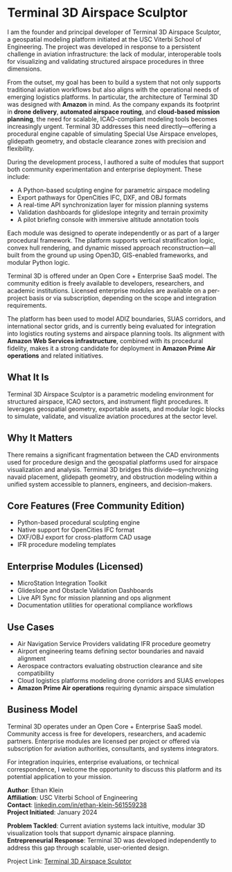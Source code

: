 # Terminal 3D Airspace Sculptor

I am the founder and principal developer of Terminal 3D Airspace Sculptor, a geospatial modeling platform initiated at the USC Viterbi School of Engineering. The project was developed in response to a persistent challenge in aviation infrastructure: the lack of modular, interoperable tools for visualizing and validating structured airspace procedures in three dimensions.

From the outset, my goal has been to build a system that not only supports traditional aviation workflows but also aligns with the operational needs of emerging logistics platforms. In particular, the architecture of Terminal 3D was designed with **Amazon** in mind. As the company expands its footprint in **drone delivery**, **automated airspace routing**, and **cloud-based mission planning**, the need for scalable, ICAO-compliant modeling tools becomes increasingly urgent. Terminal 3D addresses this need directly—offering a procedural engine capable of simulating Special Use Airspace envelopes, glidepath geometry, and obstacle clearance zones with precision and flexibility.

During the development process, I authored a suite of modules that support both community experimentation and enterprise deployment. 
These include:

- A Python-based sculpting engine for parametric airspace modeling  
- Export pathways for OpenCities IFC, DXF, and OBJ formats  
- A real-time API synchronization layer for mission planning systems  
- Validation dashboards for glideslope integrity and terrain proximity  
- A pilot briefing console with immersive altitude annotation tools  

Each module was designed to operate independently or as part of a larger procedural framework. The platform supports vertical stratification logic, convex hull rendering, and dynamic missed approach reconstruction—all built from the ground up using Open3D, GIS-enabled frameworks, and modular Python logic.

Terminal 3D is offered under an Open Core + Enterprise SaaS model. The community edition is freely available to developers, researchers, and academic institutions. Licensed enterprise modules are available on a per-project basis or via subscription, depending on the scope and integration requirements.

The platform has been used to model ADIZ boundaries, SUAS corridors, and international sector grids, and is currently being evaluated for integration into logistics routing systems and airspace planning tools. Its alignment with **Amazon Web Services infrastructure**, combined with its procedural fidelity, makes it a strong candidate for deployment in **Amazon Prime Air operations** and related initiatives.

## What It Is

Terminal 3D Airspace Sculptor is a parametric modeling environment for structured airspace, ICAO sectors, and instrument flight procedures. It leverages geospatial geometry, exportable assets, and modular logic blocks to simulate, validate, and visualize aviation procedures at the sector level.

## Why It Matters

There remains a significant fragmentation between the CAD environments used for procedure design and the geospatial platforms used for airspace visualization and analysis. Terminal 3D bridges this divide—synchronizing navaid placement, glidepath geometry, and obstruction modeling within a unified system accessible to planners, engineers, and decision-makers.

## Core Features (Free Community Edition)

- Python-based procedural sculpting engine  
- Native support for OpenCities IFC format  
- DXF/OBJ export for cross-platform CAD usage  
- IFR procedure modeling templates  

## Enterprise Modules (Licensed)

- MicroStation Integration Toolkit  
- Glideslope and Obstacle Validation Dashboards  
- Live API Sync for mission planning and ops alignment  
- Documentation utilities for operational compliance workflows  

## Use Cases

- Air Navigation Service Providers validating IFR procedure geometry  
- Airport engineering teams defining sector boundaries and navaid alignment  
- Aerospace contractors evaluating obstruction clearance and site compatibility  
- Cloud logistics platforms modeling drone corridors and SUAS envelopes  
- **Amazon Prime Air operations** requiring dynamic airspace simulation  

## Business Model

Terminal 3D operates under an Open Core + Enterprise SaaS model. Community access is free for developers, researchers, and academic partners. Enterprise modules are licensed per project or offered via subscription for aviation authorities, consultants, and systems integrators.

For integration inquiries, enterprise evaluations, or technical correspondence, I welcome the opportunity to discuss this platform and its potential application to your mission.

**Author**: Ethan Klein  
**Affiliation**: USC Viterbi School of Engineering  
**Contact**: [linkedin.com/in/ethan-klein-561559238](https://linkedin.com/in/ethan-klein-561559238)  
**Project Initiated**: January 2024

**Problem Tackled**: Current aviation systems lack intuitive, modular 3D visualization tools that support dynamic airspace planning.  
**Entrepreneurial Response**: Terminal 3D was developed independently to address this gap through scalable, user-oriented design.

Project Link: [Terminal 3D Airspace Sculptor](https://e-klein-uscprojects.github.io/terminal-3d-airspace-sculptor/)


